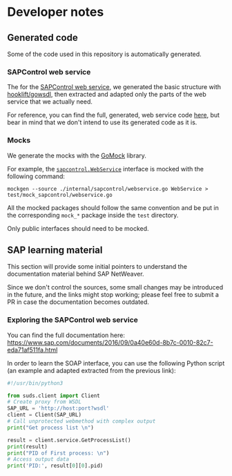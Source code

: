 # Developer notes

## Generated code

Some of the code used in this repository is automatically generated.

### SAPControl web service

The for the [SAPControl web service](internal/sapcontrol/soap_wsdl.go), we generated the basic structure with [hooklift/gowsdl](https://github.com/hooklift/gowsdl), then extracted and adapted only the parts of the web service that we actually need.

For reference, you can find the full, generated, web service code [here](_generated_soap_wsdl.go), but bear in mind that we don't intend to use its generated code as it is.

### Mocks

We generate the mocks with the [GoMock](https://github.com/golang/mock) library.

For example, the [`sapcontrol.WebService`](internal/sapcontrol/webservice.go) interface is mocked with the following command:
```
mockgen --source ./internal/sapcontrol/webservice.go WebService > test/mock_sapcontrol/webservice.go
```

All the mocked packages should follow the same convention and be put in the corresponding `mock_*` package inside the `test` directory.

Only public interfaces should need to be mocked.

## SAP learning material

This section will provide some initial pointers to understand the documentation material behind SAP NetWeaver.

Since we don't control the sources, some small changes may be introduced in the future, and the links might stop working; please feel free to submit a PR in case the documentation becomes outdated.

###  Exploring the SAPControl web service

You can find the full documentation here: https://www.sap.com/documents/2016/09/0a40e60d-8b7c-0010-82c7-eda71af511fa.html

In order to learn the SOAP interface, you can use the following Python script (an example and adapted extracted from the previous link):

```python
#!/usr/bin/python3

from suds.client import Client
# Create proxy from WSDL
SAP_URL = 'http://host:port?wsdl'
client = Client(SAP_URL)
# Call unprotected webmethod with complex output
print("Get process list \n")

result = client.service.GetProcessList()
print(result)
print("PID of First process: \n")
# Access output data
print('PID:', result[0][0].pid)
```
